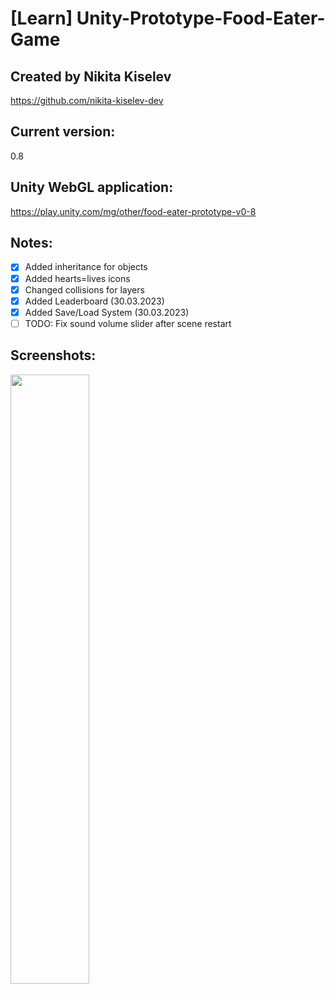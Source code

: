 # [Learn] Unity-Prototype-Food-Eater-Game
## Created by Nikita Kiselev
https://github.com/nikita-kiselev-dev

## Current version:
0.8

## Unity WebGL application:
https://play.unity.com/mg/other/food-eater-prototype-v0-8

## Notes:
- [x] Added inheritance for objects
- [x] Added hearts=lives icons
- [x] Changed collisions for layers
- [x] Added Leaderboard (30.03.2023)
- [x] Added Save/Load System (30.03.2023)
- [ ] TODO: Fix sound volume slider after scene restart

## Screenshots:
<img src="https://user-images.githubusercontent.com/97218759/226806445-4772c7b3-4fd9-4fce-8955-84899d657b8e.png" width=50% height=50%>
